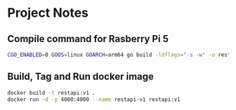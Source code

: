 # Project Notes

## Compile command for Rasberry Pi 5

```sh
CGO_ENABLED=0 GOOS=linux GOARCH=arm64 go build -ldflags="-s -w" -o restapi
```

## Build, Tag and Run docker image

```sh
docker build -t restapi:v1 .
docker run -d -p 4000:4000 --name restapi-v1 restapi:v1
```
